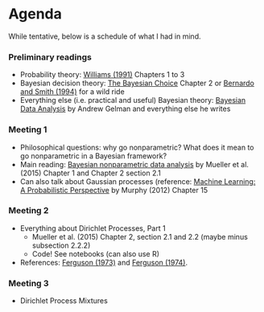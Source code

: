 # Agenda

While tentative, below is a schedule of what I had in mind.

### Preliminary readings

- Probability theory: [Williams (1991)](http://static.stevereads.com/papers_to_read/probability_with_martingales_williams_.pdf) Chapters 1 to 3
- Bayesian decision theory: [The Bayesian Choice](https://link.springer.com/book/10.1007/0-387-71599-1) Chapter 2 or [Bernardo and Smith (1994)](https://onlinelibrary.wiley.com/doi/book/10.1002/9780470316870) for a wild ride
- Everything else (i.e. practical and useful) Bayesian theory: [Bayesian Data Analysis](http://www.stat.columbia.edu/~gelman/book/BDA3.pdf) by Andrew Gelman and everything else he writes

### Meeting 1

- Philosophical questions: why go nonparametric? What does it mean to go nonparametric in a Bayesian framework?
- Main reading: [Bayesian nonparametric data analysis](https://www.springer.com/gp/book/9783319189673) by Mueller et al. (2015) Chapter 1 and Chapter 2 section 2.1
- Can also talk about Gaussian processes (reference: [Machine Learning: A Probabilistic Perspective](https://probml.github.io/pml-book/book0.html) by Murphy (2012) Chapter 15

### Meeting 2

- Everything about Dirichlet Processes, Part 1
	- Mueller et al. (2015) Chapter 2, section 2.1 and 2.2 (maybe minus subsection 2.2.2)
	- Code! See notebooks (can also use R)
- References: [Ferguson (1973)](https://projecteuclid.org/journals/annals-of-statistics/volume-1/issue-2/A-Bayesian-Analysis-of-Some-Nonparametric-Problems/10.1214/aos/1176342360.full) and [Ferguson (1974)](https://projecteuclid.org/journals/annals-of-statistics/volume-2/issue-4/Prior-Distributions-on-Spaces-of-Probability-Measures/10.1214/aos/1176342752.full).

### Meeting 3

- Dirichlet Process Mixtures
